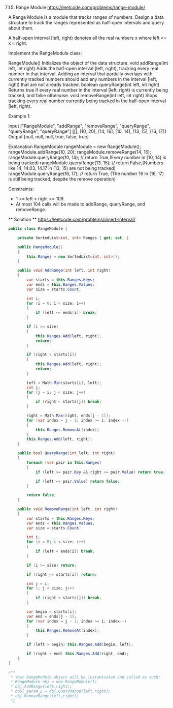 715. Range Module
https://leetcode.com/problems/range-module/

A Range Module is a module that tracks ranges of numbers. Design a data structure to track the ranges represented as half-open intervals and query about them.

A half-open interval [left, right) denotes all the real numbers x where left <= x < right.

Implement the RangeModule class:

RangeModule() Initializes the object of the data structure.
void addRange(int left, int right) Adds the half-open interval [left, right), tracking every real number in that interval. Adding an interval that partially overlaps with currently tracked numbers should add any numbers in the interval [left, right) that are not already tracked.
boolean queryRange(int left, int right) Returns true if every real number in the interval [left, right) is currently being tracked, and false otherwise.
void removeRange(int left, int right) Stops tracking every real number currently being tracked in the half-open interval [left, right).

Example 1:

Input
["RangeModule", "addRange", "removeRange", "queryRange", "queryRange", "queryRange"]
[[], [10, 20], [14, 16], [10, 14], [13, 15], [16, 17]]
Output
[null, null, null, true, false, true]

Explanation
RangeModule rangeModule = new RangeModule();
rangeModule.addRange(10, 20);
rangeModule.removeRange(14, 16);
rangeModule.queryRange(10, 14); // return True,(Every number in [10, 14) is being tracked)
rangeModule.queryRange(13, 15); // return False,(Numbers like 14, 14.03, 14.17 in [13, 15) are not being tracked)
rangeModule.queryRange(16, 17); // return True, (The number 16 in [16, 17) is still being tracked, despite the remove operation)

Constraints:

* 1 <= left < right <= 109
* At most 104 calls will be made to addRange, queryRange, and removeRange.

** Solution **
https://leetcode.com/problems/insert-interval/

```C#
public class RangeModule {

    private SortedList<int, int> Ranges { get; set; }

    public RangeModule()
    {
        this.Ranges = new SortedList<int, int>();
    }

    public void AddRange(int left, int right)
    {
        var starts = this.Ranges.Keys;
        var ends = this.Ranges.Values;
        var size = starts.Count;

        int i;
        for (i = 0; i < size; i++)
        {
            if (left <= ends[i]) break;
        }

        if (i >= size)
        {
            this.Ranges.Add(left, right);
            return;
        }

        if (right < starts[i])
        {
            this.Ranges.Add(left, right);
            return;
        }

        left = Math.Min(starts[i], left);
        int j;
        for (j = i; j < size; j++)
        {
            if (right < starts[j]) break;
        }

        right = Math.Max(right, ends[j - 1]);
        for (var index = j - 1; index >= i; index --)
        {
            this.Ranges.RemoveAt(index);
        }
        this.Ranges.Add(left, right);
    }

    public bool QueryRange(int left, int right)
    {
        foreach (var pair in this.Ranges)
        {
            if (left >= pair.Key && right <= pair.Value) return true;

            if (left <= pair.Value) return false;
        }

        return false;
    }

    public void RemoveRange(int left, int right)
    {
        var starts = this.Ranges.Keys;
        var ends = this.Ranges.Values;
        var size = starts.Count;

        int i;
        for (i = 0; i < size; i++)
        {
            if (left < ends[i]) break;
        }

        if (i >= size) return;

        if (right <= starts[i]) return;

        int j = i;
        for (; j < size; j++)
        {
            if (right < starts[j]) break;
        }

        var begin = starts[i];
        var end = ends[j - 1];
        for (var index = j - 1; index >= i; index--)
        {
            this.Ranges.RemoveAt(index);
        }

        if (left > begin) this.Ranges.Add(begin, left);

        if (right < end) this.Ranges.Add(right, end);
    }
}

/**
 * Your RangeModule object will be instantiated and called as such:
 * RangeModule obj = new RangeModule();
 * obj.AddRange(left,right);
 * bool param_2 = obj.QueryRange(left,right);
 * obj.RemoveRange(left,right);
 */
```